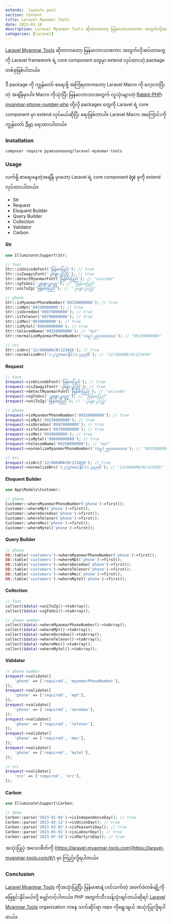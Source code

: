 ```yaml
---
extends: _layouts.post
section: content
title: Laravel Myanmar Tools
date: 2023-03-10
description: Laravel Myanmar Tools ဆိုတာကတော့ မြန်မာဘာသာစကား အတွက်လိုအပ်တာတွေကို Laravel framework ရဲ့ core component တွေမှာ extend လုပ်ထားတဲ့ package တစ်ခုဖြစ်ပါတယ်။
categories: [laravel]
---
```


[Laravel Myanmar Tools](https://github.com/PyaeSoneAungRgn/laravel-myanmar-tools) ဆိုတာကတော့ မြန်မာဘာသာစကား အတွက်လိုအပ်တာတွေကို Laravel framework ရဲ့ core component တွေမှာ extend လုပ်ထားတဲ့ package တစ်ခုဖြစ်ပါတယ်။

ဒီ package ကို ကျွန်တော် စရေးဖို့ အကြံရတာကတော့ Laravel Macro ကို လေ့လာပြီးတဲ့ အချိန်မှာပါ။ Macro ကိုသုံးပြီး မြန်မာဘာသာအတွက် လူသုံးများတဲ့ [Rabbit-PHP](https://github.com/Rabbit-Converter/Rabbit-PHP)၊ [myanmar-phone-number-php](https://github.com/johnreginald/myanmar-phone-number-php) တို့လို packages တွေကို Laravel ရဲ့ core component မှာ extend လုပ်မယ်ဆိုပြီး ရေးဖြစ်တာပါ။ Laravel Macro အကြောင်းကို ကျွန်တော် [ဒီမှာ](https://www.pyaesoneaung.dev/laravel-macros) ရေးထားပါတယ်။

### Installation

```bash
composer require pyaesoneaung/laravel-myanmar-tools
```

### Usage

လက်ရှိ စာရေးနေတဲ့အချိန် မှာတော့ Laravel ရဲ့ core component **(၇)** ခုကို extend လုပ်ထားပါတယ်။

- Str
- Request
- Eloquent Builder
- Query Builder
- Collection
- Validator 
- Carbon

#### Str

```php
use Illuminate\Support\Str;

// font
Str::isUnicodeFont('မြန်မာပြည်'); // true
Str::isZawgyiFont('ျမန္မာျပည္'); // true
Str::detectMyanmarFont('မြန်မာပြည်'); // "unicode"
Str::zgToUni('ျမန္မာျပည္'); // "မြန်မာပြည်"
Str::uniToZg('မြန်မာပြည်'); // "ျမန္မာျပည္"

// phone
Str::isMyanmarPhoneNumber('09250000000'); // true
Str::isMpt('09250000000'); // true
Str::isOoredoo('09970000000'); // true
Str::isTelenor('09790000000'); // true
Str::isMec('0930000000'); // true
Str::isMytel('09690000000'); // true
Str::telecomName('09250000000'); // "mpt"
Str::normalizeMyanmarPhoneNumber('(၀၉)၂၅၀၀၀၀၀၀၀'); // "09250000000"

// nrc
Str::isNrc('12/OUKAMA(N)123456'); // true
Str::normalizeNrc('၁၂/ဥကမ(နိုင်)၁၂၃၄၅၆'); // "12/OUKAMA(N)123456"
```

#### Request

```php
// font
$request->isUnicodeFont('မြန်မာပြည်'); // true
$request->isZawgyiFont('ျမန္မာျပည္'); // true
$request->detectMyanmarFont('မြန်မာပြည်'); // "unicode"
$request->zgToUni('ျမန္မာျပည္'); // "မြန်မာပြည်"
$request->uniToZg('မြန်မာပြည်'); // "ျမန္မာျပည္"

// phone
$request->isMyanmarPhoneNumber('09250000000'); // true
$request->isMpt('09250000000'); // true
$request->isOoredoo('09970000000'); // true
$request->isTelenor('09790000000'); // true
$request->isMec('0930000000'); // true
$request->isMytel('09690000000'); // true
$request->telecomName('09250000000'); // "mpt"
$request->normalizeMyanmarPhoneNumber('(၀၉)၂၅၀၀၀၀၀၀၀'); // "09250000000"

// nrc
$request->isNrc('12/OUKAMA(N)123456'); // true
$request->normalizeNrc('၁၂/ဥကမ(နိုင်)၁၂၃၄၅၆'); // "12/OUKAMA(N)123456"
```

#### Eloquent Builder

```php
use App\Models\Customer;

// phone
Customer::whereMyanmarPhoneNumber('phone')->first();
Customer::whereMpt('phone')->first();
Customer::whereOoredoo('phone')->first();
Customer::whereTelenor('phone')->first();
Customer::whereMec('phone')->first();
Customer::whereMytel('phone')->first();
```

#### Query Builder

```php
// phone
DB::table('customers')->whereMyanmarPhoneNumber('phone')->first();
DB::table('customers')->whereMpt('phone')->first();
DB::table('customers')->whereOoredoo('phone')->first();
DB::table('customers')->whereTelenor('phone')->first();
DB::table('customers')->whereMec('phone')->first();
DB::table('customers')->whereMytel('phone')->first();
```

#### Collection

```php
// font
collect($data)->uniToZg()->toArray();
collect($data)->zgToUni()->toArray();

// phone number
collect($data)->whereMyanmarPhoneNumber()->toArray();
collect($data)->whereMpt()->toArray();
collect($data)->whereOoredoo()->toArray();
collect($data)->whereTelenor()->toArray();
collect($data)->whereMec()->toArray();
collect($data)->whereMytel()->toArray();
```

#### Validator

```php
// phone number
$request->validate([
    'phone' => ['required', 'myanmarPhoneNumber'],
]);
$request->validate([
    'phone' => ['required', 'mpt'],
]);
$request->validate([
    'phone' => ['required', 'ooredoo'],
]);
$request->validate([
    'phone' => ['required', 'telenor'],
]);
$request->validate([
    'phone' => ['required', 'mec'],
]);
$request->validate([
    'phone' => ['required', 'mytel'],
]);

// nrc
$request->validate([
    'nrc' => ['required', 'nrc'],
]);
```

#### Carbon
```php
use Illuminate\Support\Carbon;

// date
Carbon::parse('2023-01-04')->isIndependenceDay(); // true
Carbon::parse('2023-02-12')->isUnionDay(); // true
Carbon::parse('2023-03-02')->isPeasantsDay(); // true
Carbon::parse('2023-05-01')->isLabourDay(); // true
Carbon::parse('2023-07-19')->isMartyrsDay(); // true
```

အသုံးပြုပုံ အသေးစိတ်ကို [https://laravel-myanmar-tools.com](https://laravel-myanmar-tools.com/#/) မှာ ကြည့်လို့ရပါတယ်။

### Conclusion

[Laravel Myanmar Tools](https://github.com/PyaeSoneAungRgn/laravel-myanmar-tools) ကိုအသုံးပြုပြီး မြန်မာစာနဲ့ ပတ်သက်တဲ့ အခက်ခဲတစ်ချို့ကို ဖြေရှင်းနိုင်မယ်လို့ မျှော်လင့်ပါတယ်။ PHP အတွက်သီးသန့်သုံးချင်တယ်ဆိုရင် [Laravel Myanmar Tools](https://github.com/Laravel-Myanmar-Tools) organization ကနေ သက်ဆိုင်ရာ repo ကိုရွေးချယ် အသုံးပြုလို့ရပါတယ်။

